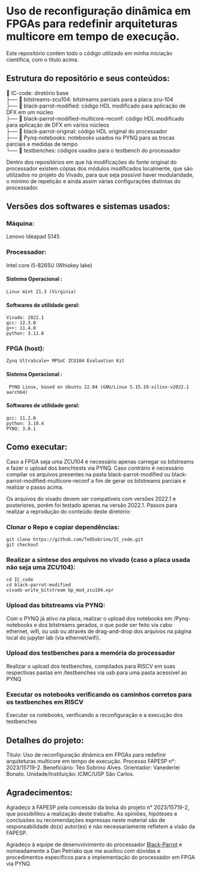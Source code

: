 # Uso de reconfiguração dinâmica em FPGAs para redefinir arquiteturas multicore em tempo de execução.
Este repositório contém todo o código utilizado em minha iniciação científica, com o título acima. 

## Estrutura do repositório e seus conteúdos:

📂 IC-code: diretório base \
├── 📂 bitstreams-zcu104: bitstreams parciais para a placa zcu-104 \
├── 📂 black-parrot-modified: código HDL modificado para aplicação de DFX em um núcleo \
├── 📂 black-parrot-modified-multicore-reconf: código HDL modificado para aplicação de DFX em vários núcleos \
├── 📂 black-parrot-original: código HDL original do processador \
├── 📂 Pynq-notebooks: notebooks usados no PYNQ para as trocas parciais e medidas de tempo \
└── 📂 testbenches: códigos usados para o testbench do processador 

Dentro dos repositórios em que há modificações do fonte original do processador existem cópias dos módulos modificados localmente, que são utilizados no projeto
do Vivado, para que seja possível haver modularidade, o mínimo de repetição e ainda assim várias configurações distintas do processador.

## Versões dos softwares e sistemas usados:

### Máquina:

Lenovo Ideapad S145

### Processador:

Intel core i5-8265U (Whiskey lake)

#### Sistema Operacional :
``` Linux mint 21.3 (Virginia) ```

#### Softwares de utilidade geral:
```
Vivado: 2022.1 
gcc: 12.3.0
g++: 11.4.0
python: 3.11.8
```

### FPGA (host):
``` Zynq UltraScale+ MPSoC ZCU104 Evaluation Kit ```

#### Sistema Operacional :
```  PYNQ Linux, based on Ubuntu 22.04 (GNU/Linux 5.15.19-xilinx-v2022.1 aarch64) ```

#### Softwares de utilidade geral:

```
gcc: 11.2.0
python: 3.10.4
PYNQ: 3.0.1
```

## Como executar:

Caso a FPGA seja uma ZCU104 é necessário apenas carregar os bitstreams e fazer o upload dos benchtests via PYNQ.
Caso contrário é necessário compilar os arquivos presentes na pasta black-parrot-modified ou black-parrot-modified-multicore-reconf a fim de gerar os bitstreams parciais e realizar o passo acima.

Os arquivos do vivado devem ser compatíveis com versões 2022.1 e posteriores, porém foi testado apenas na versão 2022.1.
Passos para realizar a reprodução do conteúdo deste diretório:

### Clonar o Repo e copiar dependências:
```
git clone https://github.com/TeOSobrino/IC_code.git
git checkout
```

### Realizar a síntese dos arquivos no vivado (caso a placa usada não seja uma ZCU104):
```
cd IC_code
cd black-parrot-modified
vivado write_bitstream bp_mod_zcu104.xpr
```

### Upload das bitstreams via PYNQ:
Com o PYNQ já ativo na placa, realizar o upload dos notebooks em /Pynq-notebooks e dos bitstreams gerados, 
o que pode ser feito via cabo ethernet, wifi, ou usb ou através de drag-and-drop dos arquivos na página local do jupyter lab (via ethernet/wifi).

### Upload dos testbenches para a memória do processador
Realizar o upload dos testbenches, compilados para RISCV em suas respectivas pastas em /testbenches via usb para uma pasta acessível ao PYNQ

### Executar os notebooks verificando os caminhos corretos para os testbenches em RISCV 
Executar os notebooks, verificando a reconfiguração e a execução dos testbenches


## Detalhes do projeto:
Título: Uso de reconfiguração dinâmica em FPGAs para redefinir arquiteturas multicore em tempo de execução.
Processo FAPESP n°: 2023/15719-2.
Beneficiário: Téo Sobrino Alves.
Orientador: Vanederlei Bonato.
Unidade/Instituição: ICMC/USP São Carlos.

## Agradecimentos:
Agradeço à FAPESP pela concessão da bolsa do projeto n° 2023/15719-2, que possibilitou a realização deste trabalho.
As opiniões, hipóteses e conclusões ou recomendações expressas neste material são de responsabilidade do(s) autor(es) 
e não necessariamente refletem a visão da FAPESP.

Agradeço à equipe de desenvolvimento do processador [Black-Parrot](https://github.com/black-parrot/black-parrot) e nomeadamente a Dan Petrisko que me auxiliou com dúvidas e procedimentos específicos para a implementação do processador em FPGA via PYNQ.

